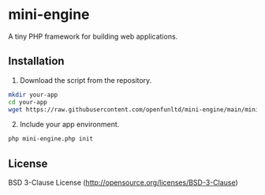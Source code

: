 mini-engine
===========

A tiny PHP framework for building web applications.

Installation
------------
1. Download the script from the repository.
```bash
mkdir your-app
cd your-app
wget https://raw.githubusercontent.com/openfunltd/mini-engine/main/mini-engine.php
```
2. Include your app environment.
```bash
php mini-engine.php init
```

License
-------
BSD 3-Clause License (http://opensource.org/licenses/BSD-3-Clause)
